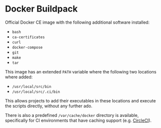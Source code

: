 # Docker Buildpack
Official Docker CE image with the following additional software installed:

- `bash`
- `ca-certificates`
- `curl`
- `docker-compose`
- `git`
- `make`
- `tar`

This image has an extended `PATH` variable where the following two locations
where added:

- `/usr/local/src/bin`
- `/usr/local/src/.ci/bin`

This allows projects to add their executables in these locations and execute
the scripts directly, without any further ado.

There is also a predefined `/var/cache/docker` directory is available,
specifically for CI environments that have caching support (e.g. [CircleCI]).

[CircleCI]: https://circleci.com/

